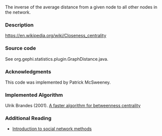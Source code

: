 The inverse of the average distance from a given node to all other nodes in the network.

### Description

https://en.wikipedia.org/wiki/Closeness_centrality

### Source code

See org.gephi.statistics.plugin.GraphDistance.java.

### Acknowledgments

This code was implemented by Patrick McSweeney.

### Implemented Algorithm

Ulrik Brandes (2001). [A faster algorithm for betweenness centrality](https://kops.uni-konstanz.de/bitstream/handle/123456789/5739/algorithm.pdf)

### Additional Reading

- [Introduction to social network methods](http://www.faculty.ucr.edu/~hanneman/nettext/C10_Centrality.html#Betweenness)
